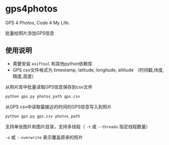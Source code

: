 # gps4photos

GPS 4 Photos, Code 4 My Life.

批量给照片添加GPS信息

## 使用说明

- 需要安装 `exiftool` 和其他python依赖库
- GPS csv文件格式为 timestamp, latitude, longitude, altitude （时间戳,纬度,精度,高度）

从照片库中批量读取GPS信息保存到csv文件

```bash
python gps.py photos_path gps.csv
```

从GPS csv中读取最接近的时间的GPS信息写入到照片

```bash
python gps.py gps.csv photos_path
```

支持单张图片和图片目录，支持多线程（ `-t` 或 `--threads` 指定线程数量）

`-o` 或 `--overwrite` 表示覆盖原来的照片

